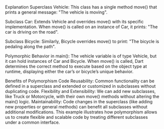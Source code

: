 Explanation
Superclass Vehicle: This class has a single method move() that prints a general message: "The vehicle is moving".

Subclass Car: Extends Vehicle and overrides move() with its specific implementation. When move() is called on an instance of Car, it prints: "The car is driving on the road".

Subclass Bicycle: Similarly, Bicycle overrides move() to print: "The bicycle is pedaling along the path".

Polymorphic Behavior in main(): The vehicle variable is of type Vehicle, but it can hold instances of Car and Bicycle. When move() is called, Dart determines the correct method to execute based on the object type at runtime, displaying either the car’s or bicycle’s unique behavior.

Benefits of Polymorphism
Code Reusability: Common functionality can be defined in a superclass and extended or customized in subclasses without duplicating code.
Flexibility and Extensibility: We can add new subclasses, like Truck or Motorcycle, with their own move() methods without altering the main() logic.
Maintainability: Code changes in the superclass (like adding new properties or general methods) can benefit all subclasses without additional modifications.
This example illustrates how polymorphism allows us to create flexible and scalable code by treating different subclasses under a common interface.







